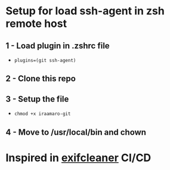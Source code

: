 # Setup for load ssh-agent in zsh remote host

## 1 - Load plugin in .zshrc file
- ```plugins=(git ssh-agent)```

## 2 - Clone this repo

## 3 - Setup the file

- ```chmod +x iraamaro-git```

## 4 - Move to /usr/local/bin and chown

# Inspired in [exifcleaner](https://github.com/szTheory/exifcleaner) CI/CD
